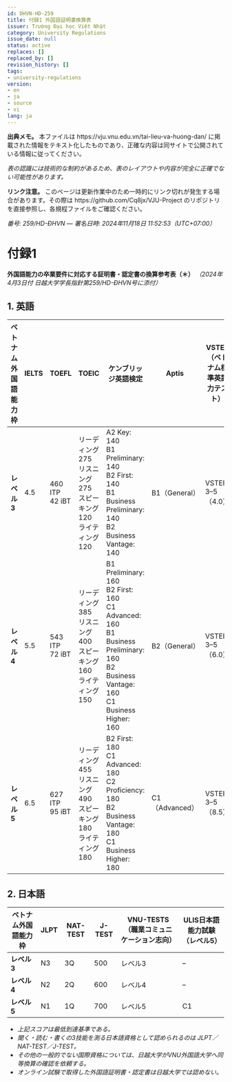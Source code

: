 ```yaml
---
id: DHVN-HD-259
title: 付録1 外国語証明書換算表
issuer: Trường Đại học Việt Nhật
category: University Regulations
issue_date: null
status: active
replaces: []
replaced_by: []
revision_history: []
tags:
- university-regulations
version:
- en
- ja
- source
- vi
lang: ja
---
```

<div class="source-note" role="note" aria-label="出典メモ">
  <p><strong>出典メモ。</strong> 本ファイルは https://vju.vnu.edu.vn/tai-lieu-va-huong-dan/ に掲載された情報をテキスト化したものであり、正確な内容は同サイトで公開されている情報に従ってください。</p>
  <p><em>表の認識には技術的な制約があるため、表のレイアウトや内容が完全に正確でない可能性があります。</em></p>
</div>

<div class="source-note" role="note" aria-label="リンク注意">
  <p><strong>リンク注意。</strong> このページは更新作業中のため一時的にリンク切れが発生する場合があります。その際は https://github.com/Cq8jx/VJU-Project のリポジトリを直接参照し、各規程ファイルをご確認ください。</p>
</div>

*番号: 259/HD-ĐHVN — 署名日時: 2024年11月18日 11:52:53（UTC+07:00）*

# 付録1

**外国語能力の卒業要件に対応する証明書・認定書の換算参考表（＊）**
*（2024年4月3日付 日越大学学長指針第259/HD-ĐHVN号に添付）*

## 1. 英語

| ベトナム外国語能力枠 | IELTS | TOEFL | TOEIC | ケンブリッジ英語検定 | Aptis | VSTEP（ベトナム標準英語力テスト） | VNU-TESTS（職業コミュニケーション志向） |
| --- | --- | --- | --- | --- | --- | --- | --- |
| **レベル3** | 4.5 | 460 ITP<br>42 iBT | リーディング275<br>リスニング275<br>スピーキング120<br>ライティング120 | A2 Key: 140<br>B1 Preliminary: 140<br>B2 First: 140<br>B1 Business Preliminary: 140<br>B2 Business Vantage: 140 | B1（General） | VSTEP 3–5（4.0） | レベル3 |
| **レベル4** | 5.5 | 543 ITP<br>72 iBT | リーディング385<br>リスニング400<br>スピーキング160<br>ライティング150 | B1 Preliminary: 160<br>B2 First: 160<br>C1 Advanced: 160<br>B1 Business Preliminary: 160<br>B2 Business Vantage: 160<br>C1 Business Higher: 160 | B2（General） | VSTEP 3–5（6.0） | レベル4 |
| **レベル5** | 6.5 | 627 ITP<br>95 iBT | リーディング455<br>リスニング490<br>スピーキング180<br>ライティング180 | B2 First: 180<br>C1 Advanced: 180<br>C2 Proficiency: 180<br>B2 Business Vantage: 180<br>C1 Business Higher: 180 | C1（Advanced） | VSTEP 3–5（8.5） | レベル5 |

## 2. 日本語

| ベトナム外国語能力枠 | JLPT | NAT-TEST | J-TEST | VNU-TESTS（職業コミュニケーション志向） | ULIS日本語能力試験（レベル5） |
| --- | --- | --- | --- | --- | --- |
| **レベル3** | N3 | 3Q | 500 | レベル3 | – |
| **レベル4** | N2 | 2Q | 600 | レベル4 | – |
| **レベル5** | N1 | 1Q | 700 | レベル5 | C1 |

- *上記スコアは最低到達基準である。*
- *聞く・読む・書くの3技能を測る日本語資格として認められるのは JLPT／NAT-TEST／J-TEST。*
- *その他の一般的でない国際資格については、日越大学がVNU外国語大学へ同等換算の確認を依頼する。*
- *オンライン試験で取得した外国語証明書・認定書は日越大学では認めない。*
